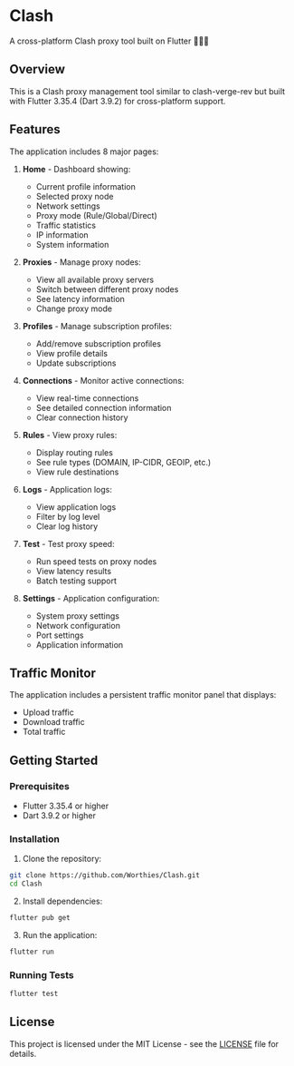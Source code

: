 # Clash

A cross-platform Clash proxy tool built on Flutter 🎉🎉🎉

## Overview

This is a Clash proxy management tool similar to clash-verge-rev but built with Flutter 3.35.4 (Dart 3.9.2) for cross-platform support.

## Features

The application includes 8 major pages:

1. **Home** - Dashboard showing:
   - Current profile information
   - Selected proxy node
   - Network settings
   - Proxy mode (Rule/Global/Direct)
   - Traffic statistics
   - IP information
   - System information

2. **Proxies** - Manage proxy nodes:
   - View all available proxy servers
   - Switch between different proxy nodes
   - See latency information
   - Change proxy mode

3. **Profiles** - Manage subscription profiles:
   - Add/remove subscription profiles
   - View profile details
   - Update subscriptions

4. **Connections** - Monitor active connections:
   - View real-time connections
   - See detailed connection information
   - Clear connection history

5. **Rules** - View proxy rules:
   - Display routing rules
   - See rule types (DOMAIN, IP-CIDR, GEOIP, etc.)
   - View rule destinations

6. **Logs** - Application logs:
   - View application logs
   - Filter by log level
   - Clear log history

7. **Test** - Test proxy speed:
   - Run speed tests on proxy nodes
   - View latency results
   - Batch testing support

8. **Settings** - Application configuration:
   - System proxy settings
   - Network configuration
   - Port settings
   - Application information

## Traffic Monitor

The application includes a persistent traffic monitor panel that displays:
- Upload traffic
- Download traffic
- Total traffic

## Getting Started

### Prerequisites

- Flutter 3.35.4 or higher
- Dart 3.9.2 or higher

### Installation

1. Clone the repository:
```bash
git clone https://github.com/Worthies/Clash.git
cd Clash
```

2. Install dependencies:
```bash
flutter pub get
```

3. Run the application:
```bash
flutter run
```

### Running Tests

```bash
flutter test
```

## License

This project is licensed under the MIT License - see the [LICENSE](LICENSE) file for details.

